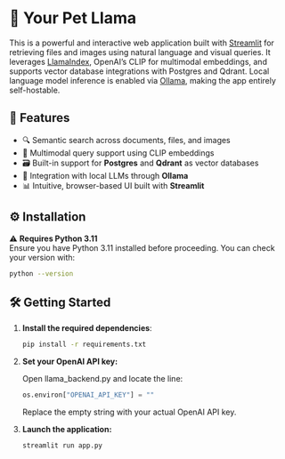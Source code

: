 # 🦙 Your Pet Llama

This is a powerful and interactive web application built with [Streamlit](https://streamlit.io/) for retrieving files and images using natural language and visual queries. It leverages [LlamaIndex](https://github.com/jerryjliu/llama_index), OpenAI’s CLIP for multimodal embeddings, and supports vector database integrations with Postgres and Qdrant. Local language model inference is enabled via [Ollama](https://ollama.com/), making the app entirely self-hostable.

## 🚀 Features

- 🔍 Semantic search across documents, files, and images
- 🧩 Multimodal query support using CLIP embeddings
- 🗃️ Built-in support for **Postgres** and **Qdrant** as vector databases
- 🦙 Integration with local LLMs through **Ollama**
- 📊 Intuitive, browser-based UI built with **Streamlit**

## ⚙️ Installation

⚠️ **Requires Python 3.11**  
Ensure you have Python 3.11 installed before proceeding. You can check your version with:

 ```bash
 python --version
 ```

## 🛠️ Getting Started

1. **Install the required dependencies**:

    ```bash
    pip install -r requirements.txt
    ```
2. **Set your OpenAI API key:**

    Open llama_backend.py and locate the line:

    ```python
    os.environ["OPENAI_API_KEY"] = ""
    ```

    Replace the empty string with your actual OpenAI API key.

3. **Launch the application:**

    ```bash
    streamlit run app.py
    ```

